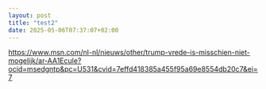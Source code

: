 ```yaml
---
layout: post
title: "test2"
date: 2025-05-06T07:37:07+02:00
---
```


https://www.msn.com/nl-nl/nieuws/other/trump-vrede-is-misschien-niet-mogelijk/ar-AA1Ecule?ocid=msedgntp&pc=U531&cvid=7effd418385a455f95a69e8554db20c7&ei=7
